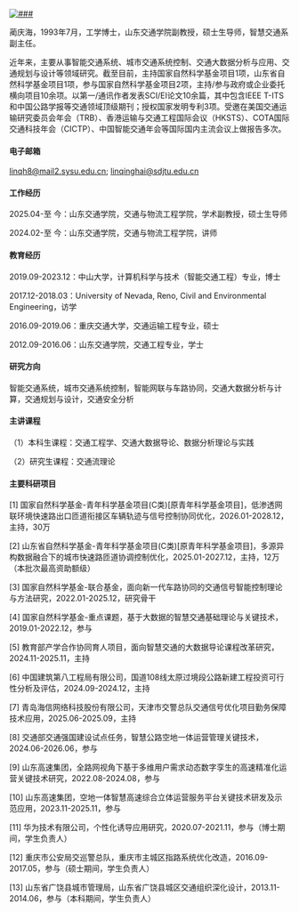 

[![###](https://img.shields.io/badge/###-github-blue?logo=github)](###)
<!-- 依次用以占位盒子名词、GitHub用户名、GitHub网址 -->

蔺庆海，1993年7月，工学博士，山东交通学院副教授，硕士生导师，智慧交通系副主任。

近年来，主要从事智能交通系统、城市交通系统控制、交通大数据分析与应用、交通规划与设计等领域研究。截至目前，主持国家自然科学基金项目1项，山东省自然科学基金项目1项，参与国家自然科学基金项目2项，主持/参与政府或企业委托横向项目10余项。以第一/通讯作者发表SCI/EI论文10余篇，其中包含IEEE T-ITS和中国公路学报等交通领域顶级期刊；授权国家发明专利3项。受邀在美国交通运输研究委员会年会（TRB）、香港运输与交通工程国际会议（HKSTS）、COTA国际交通科技年会（CICTP）、中国智能交通年会等国际国内主流会议上做报告多次。

#### 电子邮箱
linqh8@mail2.sysu.edu.cn; linqinghai@sdjtu.edu.cn

#### 工作经历
2025.04-至      今：山东交通学院，交通与物流工程学院，学术副教授，硕士生导师

2024.02-至      今：山东交通学院，交通与物流工程学院，讲师

#### 教育经历

2019.09-2023.12：中山大学，计算机科学与技术（智能交通工程）专业，博士

2017.12-2018.03：University of Nevada, Reno, Civil and Environmental Engineering，访学

2016.09-2019.06：重庆交通大学，交通运输工程专业，硕士

2012.09-2016.06：山东交通学院，交通工程专业，学士

#### 研究方向
智能交通系统，城市交通系统控制，智能网联与车路协同，交通大数据分析与计算，交通规划与设计，交通安全分析

#### 主讲课程
（1）本科生课程：交通工程学、交通大数据导论、数据分析理论与实践

（2）研究生课程：交通流理论

#### 主要科研项目
[1] 国家自然科学基金-青年科学基金项目(C类)[原青年科学基金项目]，低渗透网联环境快速路出口匝道衔接区车辆轨迹与信号控制协同优化，2026.01-2028.12，主持，30万

[2] 山东省自然科学基金-青年科学基金项目(C类)[原青年科学基金项目]，多源异构数据融合下的城市快速路匝道协调控制优化，2025.01-2027.12，主持，12万（本批次最高资助额级）

[3] 国家自然科学基金-联合基金，面向新一代车路协同的交通信号智能控制理论与方法研究，2022.01-2025.12，研究骨干

[4] 国家自然科学基金-重点课题，基于大数据的智慧交通基础理论与关键技术，2019.01-2022.12，参与

[5] 教育部产学合作协同育人项目，面向智慧交通的大数据导论课程改革研究，2024.11-2025.11，主持

[6] 中国建筑第八工程局有限公司，国道108线太原过境段公路新建工程投资可行性分析及评估，2024.09-2024.12，主持

[7] 青岛海信网络科技股份有限公司，天津市交警总队交通信号优化项目勤务保障技术应用，2025.06-2025.09，主持

[8] 交通部交通强国建设试点任务，智慧公路空地一体运营管理关键技术，2024.06-2026.06，参与

[9] 山东高速集团，全路网视角下基于多维用户需求动态数字孪生的高速精准化运营关键技术研究，2022.08-2024.08，参与

[10] 山东高速集团，空地一体智慧高速综合立体运营服务平台关键技术研发及示范应用，2023.11-2025.11，参与

[11] 华为技术有限公司，个性化诱导应用研究，2020.07-2021.11，参与（博士期间，学生负责人）

[12] 重庆市公安局交巡警总队，重庆市主城区指路系统优化改造，2016.09-2017.05，参与（硕士期间，学生负责人）

[13] 山东省广饶县城市管理局，山东省广饶县城区交通组织深化设计，2013.11-2014.06，参与（本科期间，学生负责人）






